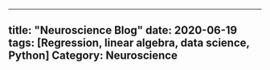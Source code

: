 
---
title: "Neuroscience Blog"
date: 2020-06-19
tags: [Regression, linear algebra, data science, Python]
Category: Neuroscience
---
